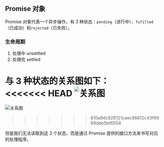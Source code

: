 ## Promise 对象

Promise 对象代表一个异步操作，有 3 种状态：`pending`（进行中）、`fufilled`（已成功）和`rejected`（已失败）。

### 生命周期

1. 处理中 unsettled
2. 处理完 settled

与 3 种状态的关系图如下：  
<<<<<<< HEAD
![关系图](https://p9-xtjj-sign.byteimg.com/tos-cn-i-73owjymdk6/889f33d7bc9c486f9fb76d938b49bcc3~tplv-73owjymdk6-jj-mark-v1:0:0:0:0:5o6Y6YeR5oqA5pyv56S-5Yy6IEAgYW1iaXRpb3Vz:q75.awebp?rk3s=f64ab15b&x-expires=1741511569&x-signature=ziSfD6SAWwu%2Bi2mozaQctLt%2F97s%3D)
=======
![关系图]([/异步编程系列/images/promise-life-cycle.png](https://github.com/zengkuner/easy-to-use-blog/blob/master/%E5%BC%82%E6%AD%A5%E7%BC%96%E7%A8%8B%E7%B3%BB%E5%88%97/images/promise-life-cycle.png))
>>>>>>> 610a9dc828121caec98612c43f6969dde5bf6554

但是我们无法读取到这 3 个状态，而是通过 Promise 提供的接口方法来书写对应的处理程序。
